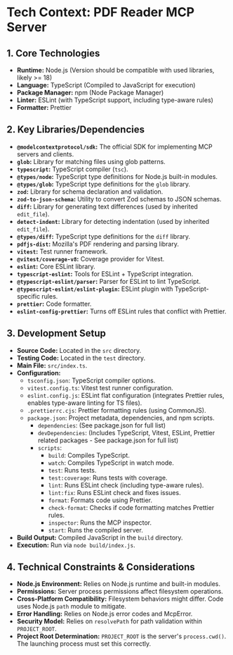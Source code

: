 <!-- Version: 1.4 | Last Updated: 2025-04-06 | Updated By: Roo -->

# Tech Context: PDF Reader MCP Server

## 1. Core Technologies

- **Runtime:** Node.js (Version should be compatible with used libraries, likely >= 18)
- **Language:** TypeScript (Compiled to JavaScript for execution)
- **Package Manager:** npm (Node Package Manager)
- **Linter:** ESLint (with TypeScript support, including type-aware rules)
- **Formatter:** Prettier

## 2. Key Libraries/Dependencies

- **`@modelcontextprotocol/sdk`:** The official SDK for implementing MCP servers and clients.
- **`glob`:** Library for matching files using glob patterns.
- **`typescript`:** TypeScript compiler (`tsc`).
- **`@types/node`:** TypeScript type definitions for Node.js built-in modules.
- **`@types/glob`:** TypeScript type definitions for the `glob` library.
- **`zod`:** Library for schema declaration and validation.
- **`zod-to-json-schema`:** Utility to convert Zod schemas to JSON schemas.
- **`diff`:** Library for generating text differences (used by inherited `edit_file`).
- **`detect-indent`:** Library for detecting indentation (used by inherited `edit_file`).
- **`@types/diff`:** TypeScript type definitions for the `diff` library.
- **`pdfjs-dist`:** Mozilla's PDF rendering and parsing library.
- **`vitest`:** Test runner framework.
- **`@vitest/coverage-v8`:** Coverage provider for Vitest.
- **`eslint`:** Core ESLint library.
- **`typescript-eslint`:** Tools for ESLint + TypeScript integration.
- **`@typescript-eslint/parser`:** Parser for ESLint to lint TypeScript.
- **`@typescript-eslint/eslint-plugin`:** ESLint plugin with TypeScript-specific rules.
- **`prettier`:** Code formatter.
- **`eslint-config-prettier`:** Turns off ESLint rules that conflict with Prettier.

## 3. Development Setup

- **Source Code:** Located in the `src` directory.
- **Testing Code:** Located in the `test` directory.
- **Main File:** `src/index.ts`.
- **Configuration:**
  - `tsconfig.json`: TypeScript compiler options.
  - `vitest.config.ts`: Vitest test runner configuration.
  - `eslint.config.js`: ESLint flat configuration (integrates Prettier rules, enables type-aware linting for TS files).
  - `.prettierrc.cjs`: Prettier formatting rules (using CommonJS).
  - `package.json`: Project metadata, dependencies, and npm scripts.
    - `dependencies`: (See package.json for full list)
    - `devDependencies`: (Includes TypeScript, Vitest, ESLint, Prettier related packages - See package.json for full list)
    - `scripts`:
      - `build`: Compiles TypeScript.
      - `watch`: Compiles TypeScript in watch mode.
      - `test`: Runs tests.
      - `test:coverage`: Runs tests with coverage.
      - `lint`: Runs ESLint check (including type-aware rules).
      - `lint:fix`: Runs ESLint check and fixes issues.
      - `format`: Formats code using Prettier.
      - `check-format`: Checks if code formatting matches Prettier rules.
      - `inspector`: Runs the MCP inspector.
      - `start`: Runs the compiled server.
- **Build Output:** Compiled JavaScript in the `build` directory.
- **Execution:** Run via `node build/index.js`.

## 4. Technical Constraints & Considerations

- **Node.js Environment:** Relies on Node.js runtime and built-in modules.
- **Permissions:** Server process permissions affect filesystem operations.
- **Cross-Platform Compatibility:** Filesystem behaviors might differ. Code uses Node.js `path` module to mitigate.
- **Error Handling:** Relies on Node.js error codes and McpError.
- **Security Model:** Relies on `resolvePath` for path validation within `PROJECT_ROOT`.
- **Project Root Determination:** `PROJECT_ROOT` is the server's `process.cwd()`. The launching process must set this correctly.
